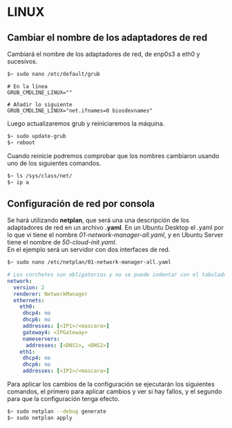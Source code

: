 # LINUX

## Cambiar el nombre de los adaptadores de red

Cambiará el nombre de los adaptadores de red, de enp0s3 a eth0 y sucesivos.  
```sh
$~ sudo nano /etc/default/grub
```

```
# En la línea
GRUB_CMDLINE_LINUX=""

# Añadir lo siguiente
GRUB_CMDLINE_LINUX="net.ifnames=0 biosdevnames"
```

Luego actualizaremos grub y reiniciaremos la máquina.  
```sh
$~ sudo update-grub
$~ reboot
```

Cuando reinicie podremos comprobar que los nombres cambiaron usando uno de los siguientes comandos.  
```sh
$~ ls /sys/class/net/
$~ ip a
```

## Configuración de red por consola
Se hará utilizando **netplan**, que será una una descripción de los adaptadores de red en un archivo **.yaml**. En un Ubuntu Desktop el .yaml por lo que vi tiene el nombre *01-network-manager-all.yaml*, y en Ubuntu Server tiene el nombre de *50-cloud-init.yaml*.  
En el ejemplo será un servidor con dos interfaces de red.

```sh
$~ sudo nano /etc/netplan/01-network-manager-all.yaml
```

```yaml
# Los corchetes son obligatorios y no se puede indentar con el tabulador, tiene que ser con la barra espaciadora.
network:
  version: 2
  renderer: NetworkManager
  ethernets:
    eth0:
     dhcp4: no
     dhcp6: no
     addresses: [<IP1>/<mascara>]
     gateway4: <IPGateway>
     nameservers:
      addresses: [<DNS1>, <DNS2>]
    eth1:
     dhcp4: no
     dhcp6: no
     addresses: [<IP2>/<mascara>]
```

Para aplicar los cambios de la configuración se ejecutarán los siguientes comandos, el primero para aplicar cambios y ver si hay fallos, y el segundo para que la configuración tenga efecto.  

```sh
$~ sudo netplan --debug generate
$~ sudo netplan apply
```
